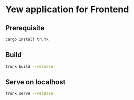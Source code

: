 # Yew application for Frontend

## Prerequisite

```bash
cargo install trunk
```

## Build

```bash
trunk build --release
```

## Serve on localhost

```bash
trunk serve --release
```
